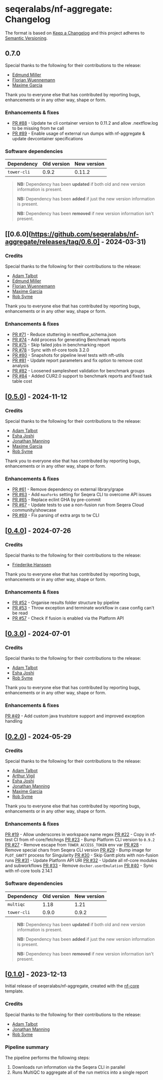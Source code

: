 # seqeralabs/nf-aggregate: Changelog

The format is based on [Keep a Changelog](https://keepachangelog.com/en/1.0.0/)
and this project adheres to [Semantic Versioning](https://semver.org/spec/v2.0.0.html).

## 0.7.0

Special thanks to the following for their contributions to the release:

- [Edmund Miller](https://github.com/edmundmiller)
- [Florian Wuennemann](https://github.com/FloWuenne)
- [Maxime Garcia](https://github.com/maxulysse)

Thank you to everyone else that has contributed by reporting bugs, enhancements or in any other way, shape or form.

### Enhancements & fixes

- [PR #88](https://github.com/seqeralabs/nf-aggregate/pull/88) - Update tw cli container version to 0.11.2 and allow .nextflow.log to be missing from tw call
- [PR #89](https://github.com/seqeralabs/nf-aggregate/pull/89) - Enable usage of external run dumps with nf-aggregate & update devcontainer specifications

### Software dependencies

| Dependency  | Old version | New version |
| ----------- | ----------- | ----------- |
| `tower-cli` | 0.9.2       | 0.11.2      |

> **NB:** Dependency has been **updated** if both old and new version information is present.
>
> **NB:** Dependency has been **added** if just the new version information is present.
>
> **NB:** Dependency has been **removed** if new version information isn't present.

## [[0.6.0](https://github.com/seqeralabs/nf-aggregate/releases/tag/0.6.0] - 2024-03-31)

### Credits

Special thanks to the following for their contributions to the release:

- [Adam Talbot](https://github.com/adamrtalbot)
- [Edmund Miller](https://github.com/edmundmiller)
- [Florian Wuennemann](https://github.com/FloWuenne)
- [Maxime Garcia](https://github.com/maxulysse)
- [Rob Syme](https://github.com/robsyme)

Thank you to everyone else that has contributed by reporting bugs, enhancements or in any other way, shape or form.

### Enhancements & fixes

- [PR #71](https://github.com/seqeralabs/nf-aggregate/pull/71) - Reduce stuttering in nextflow_schema.json
- [PR #74](https://github.com/seqeralabs/nf-aggregate/pull/74) - Add process for generating Benchmark reports
- [PR #75](https://github.com/seqeralabs/nf-aggregate/pull/75) - Skip failed jobs in benchmarking report
- [PR #78](https://github.com/seqeralabs/nf-aggregate/pull/78) - Sync with nf-core tools 3.2.0
- [PR #80](https://github.com/seqeralabs/nf-aggregate/pull/90) - Snapshots for pipeline level tests with nft-utils
- [PR #81](https://github.com/seqeralabs/nf-aggregate/pull/81) - Update report parameters and fix option to remove cost analysis
- [PR #82](https://github.com/seqeralabs/nf-aggregate/pull/82) - Loosened samplesheet validation for benchmark groups
- [PR #84](https://github.com/seqeralabs/nf-aggregate/pull/84) - Added CUR2.0 support to benchmark reports and fixed task table cost

## [[0.5.0](https://github.com/seqeralabs/nf-aggregate/releases/tag/0.5.0)] - 2024-11-12

### Credits

Special thanks to the following for their contributions to the release:

- [Adam Talbot](https://github.com/adamrtalbot)
- [Esha Joshi](https://github.com/ejseqera)
- [Jonathan Manning](https://github.com/pinin4fjords)
- [Maxime Garcia](https://github.com/maxulysse)
- [Rob Syme](https://github.com/robsyme)

Thank you to everyone else that has contributed by reporting bugs, enhancements or in any other way, shape or form.

### Enhancements & fixes

- [PR #61](https://github.com/seqeralabs/nf-aggregate/pull/61) - Remove dependency on external library/grape
- [PR #63](https://github.com/seqeralabs/nf-aggregate/pull/63) - Add `maxForks` setting for Seqera CLI to overcome API issues
- [PR #65](https://github.com/seqeralabs/nf-aggregate/pull/65) - Replace eclint GHA by pre-commit
- [PR #67](https://github.com/seqeralabs/nf-aggregate/pull/67) - Update tests to use a non-fusion run from Seqera Cloud community/showcase
- [PR #69](https://github.com/seqeralabs/nf-aggregate/pull/69) - Fix parsing of extra args to tw CLI

## [[0.4.0](https://github.com/seqeralabs/nf-aggregate/releases/tag/0.4.0)] - 2024-07-26

### Credits

Special thanks to the following for their contributions to the release:

- [Friederike Hanssen](https://github.com/FriederikeHanssen)

Thank you to everyone else that has contributed by reporting bugs, enhancements or in any other way, shape or form.

### Enhancements & fixes

- [PR #52](https://github.com/seqeralabs/nf-aggregate/pull/52) - Organise results folder structure by pipeline
- [PR #53](https://github.com/seqeralabs/nf-aggregate/pull/53) - Throw exception and terminate workflow in case config can't be read
- [PR #57](https://github.com/seqeralabs/nf-aggregate/pull/57) - Check if fusion is enabled via the Platform API

## [[0.3.0](https://github.com/seqeralabs/nf-aggregate/releases/tag/0.3.0)] - 2024-07-01

### Credits

Special thanks to the following for their contributions to the release:

- [Adam Talbot](https://github.com/adamrtalbot)
- [Esha Joshi](https://github.com/ejseqera)
- [Rob Syme](https://github.com/robsyme)

Thank you to everyone else that has contributed by reporting bugs, enhancements or in any other way, shape or form.

### Enhancements & fixes

[PR #49](https://github.com/seqeralabs/nf-aggregate/pull/49) - Add custom java truststore support and improved exception handling

## [[0.2.0](https://github.com/seqeralabs/nf-aggregate/releases/tag/0.2.0)] - 2024-05-29

### Credits

Special thanks to the following for their contributions to the release:

- [Adam Talbot](https://github.com/adamrtalbot)
- [Arthur Vigil](https://github.com/ahvigil)
- [Esha Joshi](https://github.com/ejseqera)
- [Jonathan Manning](https://github.com/pinin4fjords)
- [Maxime Garcia](https://github.com/maxulysse)
- [Rob Syme](https://github.com/robsyme)

Thank you to everyone else that has contributed by reporting bugs, enhancements or in any other way, shape or form.

### Enhancements & fixes

[PR #19](https://github.com/seqeralabs/nf-aggregate/pull/19) - Allow underscores in workspace name regex
[PR #22](https://github.com/seqeralabs/nf-aggregate/pull/22) - Copy in nf-test CI from nf-core/fetchngs
[PR #23](https://github.com/seqeralabs/nf-aggregate/pull/23) - Bump Platform CLI version to `0.9.2`
[PR #27](https://github.com/seqeralabs/nf-aggregate/pull/27) - Remove escape from `TOWER_ACCESS_TOKEN` env var
[PR #28](https://github.com/seqeralabs/nf-aggregate/pull/28) - Remove special chars from Seqera CLI version
[PR #29](https://github.com/seqeralabs/nf-aggregate/pull/29) - Bump image for `PLOT_GANTT` process for Singularity
[PR #30](https://github.com/seqeralabs/nf-aggregate/pull/30) - Skip Gantt plots with non-fusion runs
[PR #31](https://github.com/seqeralabs/nf-aggregate/pull/31) - Update Platform API URI
[PR #32](https://github.com/seqeralabs/nf-aggregate/pull/32) - Update all nf-core modules and subworkflows
[PR #33](https://github.com/seqeralabs/nf-aggregate/pull/33) - Remove `docker.userEmulation`
[PR #40](https://github.com/seqeralabs/nf-aggregate/pull/40) - Sync with nf-core tools 2.14.1

### Software dependencies

| Dependency  | Old version | New version |
| ----------- | ----------- | ----------- |
| `multiqc`   | 1.18        | 1.21        |
| `tower-cli` | 0.9.0       | 0.9.2       |

> **NB:** Dependency has been **updated** if both old and new version information is present.
>
> **NB:** Dependency has been **added** if just the new version information is present.
>
> **NB:** Dependency has been **removed** if new version information isn't present.

## [[0.1.0](https://github.com/seqeralabs/nf-aggregate/releases/tag/0.1.0)] - 2023-12-13

Initial release of seqeralabs/nf-aggregate, created with the [nf-core](https://nf-co.re/) template.

### Credits

Special thanks to the following for their contributions to the release:

- [Adam Talbot](https://github.com/adamrtalbot)
- [Jonathan Manning](https://github.com/pinin4fjords)
- [Rob Syme](https://github.com/robsyme)

### Pipeline summary

The pipeline performs the following steps:

1. Downloads run information via the Seqera CLI in parallel
2. Runs MultiQC to aggregate all of the run metrics into a single report
